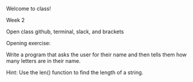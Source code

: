 Welcome to class!

Week 2

Open class github, terminal, slack, and brackets

Opening exercise:

Write a program that asks the user for their name and then tells them how many letters are in their name.

Hint: Use the len() function to find the length of a string.

<!-- Week 7 - cs114

Thankful for Python

Open class github, Terminal, Slack, online textbook, and Atom

class github: github.com/justinglobal/cs114

Opening exercise - Space Dungeon random enemies:

Make program uses a List of 4 or more enemies your character might encounter in the space dungeon game, write a function that chooses a random enemy from the list and prints the enemy name for the user.

Save your program as spacedungeon-random-enemy.py


https://en.wikipedia.org/wiki/Opcode
https://en.wikipedia.org/wiki/Instruction_set_architecture
https://en.wikipedia.org/wiki/Central_processing_unit
https://en.wikipedia.org/wiki/File:ABasicComputer.gif
https://en.wikipedia.org/wiki/Memory_management_unit
https://en.wikipedia.org/wiki/Page_table
https://en.wikipedia.org/wiki/Physical_address -->
